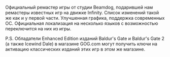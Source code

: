Официальный ремастер игры от студии Beamdog, подарившей нам ремастеры известных игр на движке Infinity. Список изменений такой же как и у первой части. Улучшенная графика, поддержка современных ОС. Официальная локализация на несколько языков с возможностью переключится на них из игры.

P.S. Обладатели Enhanced Edition изданий Baldur's Gate и Baldur's Gate 2 (а также Icewind Dale) в магазине GOG.com могут получить ключи на активацию классических изданий этих игр в этом же магазине.